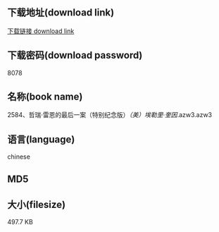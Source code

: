 ## 下载地址(download link)
[下载链接 download link](https://tutu365.netlify.app/?s=2584%E3%80%81%E5%93%B2%E7%91%9E%C2%B7%E9%9B%B7%E6%81%A9%E7%9A%84%E6%9C%80%E5%90%8E%E4%B8%80%E6%A1%88%EF%BC%88%E7%89%B9%E5%88%AB%E7%BA%AA%E5%BF%B5%E7%89%88%EF%BC%89_%EF%BC%88%E7%BE%8E%EF%BC%89%E5%9F%83%E5%8B%92%E9%87%8C%C2%B7%E5%A5%8E%E5%9B%A0_.azw3)

## 下载密码(download password)
8078

## 名称(book name)
2584、哲瑞·雷恩的最后一案（特别纪念版）_（美）埃勒里·奎因_.azw3.azw3

## 语言(language)
chinese

## MD5


## 大小(filesize)
497.7 KB
